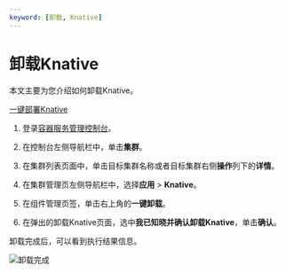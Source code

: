 ```yaml
---
keyword: [卸载, Knative]
---
```


# 卸载Knative

本文主要为您介绍如何卸载Knative。

[一键部署Knative](/intl.zh-CN/Kubernetes集群用户指南/Knative/Knative组件管理/一键部署Knative.md)

1.  登录[容器服务管理控制台](https://cs.console.aliyun.com)。

2.  在控制台左侧导航栏中，单击**集群**。

3.  在集群列表页面中，单击目标集群名称或者目标集群右侧**操作**列下的**详情**。

4.  在集群管理页左侧导航栏中，选择**应用** \> **Knative**。

5.  在组件管理页签，单击右上角的**一键卸载**。

6.  在弹出的卸载Knative页面，选中**我已知晓并确认卸载Knative**，单击**确认**。


卸载完成后，可以看到执行结果信息。

![卸载完成](https://static-aliyun-doc.oss-accelerate.aliyuncs.com/assets/img/zh-CN/7895659951/p48913.png)

